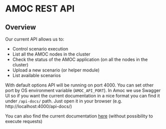 AMOC REST API
==

Overview
--

Our current API allows us to:
* Control scenario execution
* List all the AMOC nodes in the cluster
* Check the status of the AMOC application (on all the nodes in the cluster)
* Upload a new scenario (or helper module)
* List available scenarios

With default options API will be running on port 4000. You can set other port by OS environment variable (`AMOC_API_PORT`).
In Amoc we use Swagger UI so if you want the current documentation in a nice format you can find it under `/api-docs/` path.
Just open it in your browser (e.g. http://localhost:4000/api-docs/)

You can also find the current documentation [here](https://esl.github.io/amoc_rest/?v=1.1.0)
(without possibility to execute requests)
